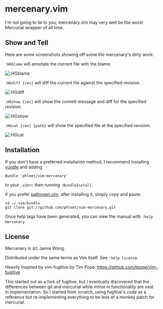 mercenary.vim
============

I'm not going to lie to you; mercenary.vim may very well be the worst
Mercurial wrapper of all time.

Show and Tell
-------------

Here are some screenshots showing off some the mercenary's dirty work:

`:HGblame` will annotate the current file with the blame.

![:HGblame](http://i.imgur.com/O7WUC.png)

`:HGdiff {rev}` will diff the current file against the specified revision.

![:HGdiff](http://i.imgur.com/KRava.png)

`:HGshow {rev}` will show the commit message and diff for the specified 
revision.

![:HGshow](http://i.imgur.com/x2RzL.png)


`:HGcat {rev} {path}` will show the specified file at the specified revision.

![:HGcat](http://i.imgur.com/g8OpJ.png)

Installation
------------

If you don't have a preferred installation method, I recommend
installing [vundle](https://github.com/gmarik/vundle) and adding

    Bundle 'phleet/vim-mercenary'

to your `.vimrc` then running `:BundleInstall`.

If you prefer [pathogen.vim](https://github.com/tpope/vim-pathogen), after 
installing it, simply copy and paste:

    cd ~/.vim/bundle
    git clone git://github.com/phleet/vim-mercenary.git

Once help tags have been generated, you can view the manual with
`:help mercenary`.

License
-------
Mercenary is (c) Jamie Wong.

Distributed under the same terms as Vim itself.  See `:help license`.

Heavily inspired by vim-fugitive by Tim Pope: 
https://github.com/tpope/vim-fugitive

This started out as a fork of fugitive, but I eventually discovered that the 
differences between git and mercurial while minor in functionality are vast in 
implementation. So I started from scratch, using fugitive's code as a reference 
but re-implementing everything to be less of a monkey patch for mercurial.
